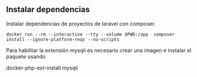 ## Instalar dependencias
Instalar dependencias de proyectos de laravel con composer. 

    docker run --rm --interactive --tty --volume $PWD:/app  composer install --ignore-platform-reqs --no-scripts

Para habilitar la extensión mysqli es necesario crear una imagen e instalar el paquete usando

docker-php-ext-install mysqli
